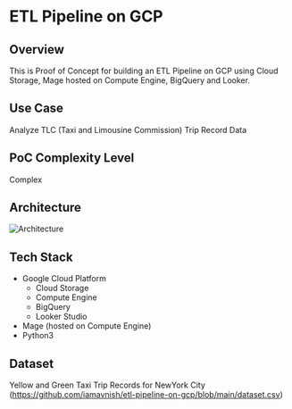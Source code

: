# ETL Pipeline on GCP

## Overview 

This is Proof of Concept for building an ETL Pipeline on GCP using Cloud Storage, Mage hosted on Compute Engine, BigQuery and Looker. 

## Use Case

Analyze TLC (Taxi and Limousine Commission) Trip Record Data

## PoC Complexity Level

Complex

## Architecture

![Architecture](https://github.com/user-attachments/assets/64a6d3d1-6268-4d2a-b571-c181ab3b06ab)

## Tech Stack

- Google Cloud Platform
  - Cloud Storage
  - Compute Engine
  - BigQuery
  - Looker Studio
 - Mage (hosted on Compute Engine)
 - Python3

## Dataset

Yellow and Green Taxi Trip Records for NewYork City (https://github.com/iamavnish/etl-pipeline-on-gcp/blob/main/dataset.csv)
